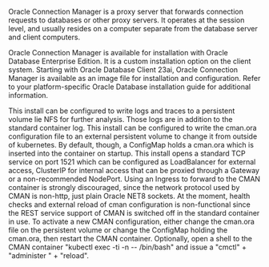 Oracle Connection Manager is a proxy server that forwards connection requests to databases or other proxy servers. It operates at the session level, and usually resides on a computer separate from the database server and client computers.

Oracle Connection Manager is available for installation with Oracle Database Enterprise Edition. It is a custom installation option on the client system. Starting with Oracle Database Client 23ai, Oracle Connection Manager is available as an image file for installation and configuration. Refer to your platform-specific Oracle Database installation guide for additional information.

This install can be configured to write logs and traces to a persistent volume lie NFS for further analysis. Those logs are in addition to the standard container log.
This install can be configured to write the cman.ora configuration file to an external persistent volume to change it from outside of kubernetes. By default, though, a ConfigMap holds a cman.ora which is inserted into the container on startup. 
This install opens a standard TCP service on port 1521 which can be configured as LoadBalancer for external access, ClusterIP for internal access that can be proxied through a Gateway or a non-recommended NodePort. Using an Ingress to forward to the CMAN container is strongly discouraged, since the network protocol used by CMAN is non-http, just plain Oracle NET8 sockets.
At the moment, health checks and external reload of cman configuration is non-functional since the REST service support of CMAN is switched off in the standard container in use.
To activate a new CMAN configuration, either change the cman.ora file on the persistent volume or change the ConfigMap holding the cman.ora, then restart the CMAN container. Optionally, open a shell to the CMAN container "kubectl exec -ti <container-name> -n <namespace> -- /bin/bash" and issue a "cmctl" + "administer <cman-name>" + "reload".

